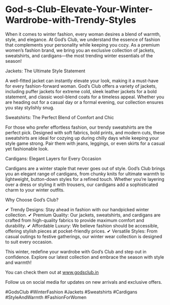 # God-s-Club-Elevate-Your-Winter-Wardrobe-with-Trendy-Styles

When it comes to winter fashion, every woman desires a blend of warmth, style, and elegance. At God’s Club, we understand the essence of fashion that complements your personality while keeping you cozy. As a premium women’s fashion brand, we bring you an exclusive collection of jackets, sweatshirts, and cardigans—the most trending winter essentials of the season!

Jackets: The Ultimate Style Statement

A well-fitted jacket can instantly elevate your look, making it a must-have for every fashion-forward woman. God’s Club offers a variety of jackets, including puffer jackets for extreme cold, sleek leather jackets for a bold statement, and classic wool-blend coats for a timeless appeal. Whether you are heading out for a casual day or a formal evening, our collection ensures you stay stylishly snug.

Sweatshirts: The Perfect Blend of Comfort and Chic

For those who prefer effortless fashion, our trendy sweatshirts are the perfect pick. Designed with soft fabrics, bold prints, and modern cuts, these sweatshirts are ideal for cozying up during chilly days while keeping your style game strong. Pair them with jeans, leggings, or even skirts for a casual yet fashionable look.

Cardigans: Elegant Layers for Every Occasion

Cardigans are a winter staple that never goes out of style. God’s Club brings you an elegant range of cardigans, from chunky knits for ultimate warmth to lightweight, button-down styles for a refined touch. Whether you’re layering over a dress or styling it with trousers, our cardigans add a sophisticated charm to your winter outfits.

Why Choose God’s Club?

✔ Trendy Designs: Stay ahead in fashion with our handpicked winter collection.
✔ Premium Quality: Our jackets, sweatshirts, and cardigans are crafted from high-quality fabrics to provide maximum comfort and durability.
✔ Affordable Luxury: We believe fashion should be accessible, offering stylish pieces at pocket-friendly prices.
✔ Versatile Styles: From casual outings to festive gatherings, our winter wear collection is designed to suit every occasion.

This winter, redefine your wardrobe with God’s Club and step out in confidence. Explore our latest collection and embrace the season with style and warmth!

You can check them out at www.godsclub.in

Follow us on social media for updates on new arrivals and exclusive offers.

#GodsClub #WinterFashion #Jackets #Sweatshirts #Cardigans #StyleAndWarmth #FashionForWomen
